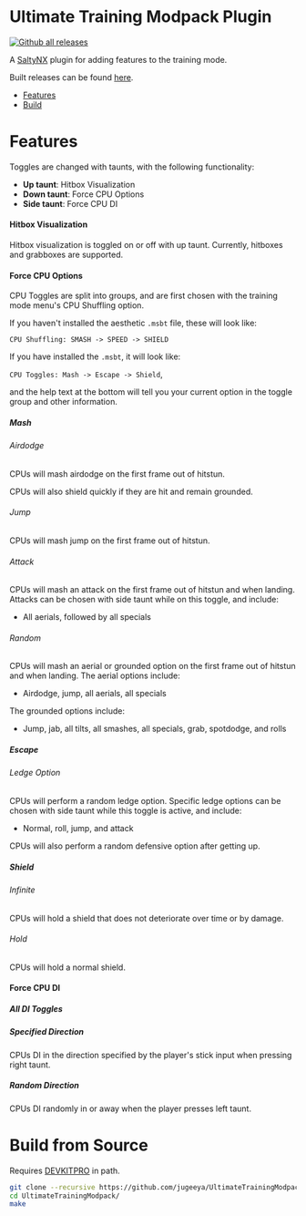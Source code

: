 # Ultimate Training Modpack Plugin

[![Github all releases](https://img.shields.io/github/downloads/jugeeya/UltimateTrainingModpack/total.svg)](https://GitHub.com/jugeeya/UltimateTrainingModpack/releases/)

A [SaltyNX](https://github.com/shinyquagsire23/SaltyNX) plugin for adding features to the training mode. 

Built releases can be found [here](https://github.com/jugeeya/UltimateTrainingModpack/releases/).

- [Features](#features)
- [Build](#build)

<a name="features"/>

# Features
Toggles are changed with taunts, with the following functionality:
- **Up taunt**: Hitbox Visualization
- **Down taunt**: Force CPU Options
- **Side taunt**: Force CPU DI

#### Hitbox Visualization
Hitbox visualization is toggled on or off with up taunt. Currently, hitboxes and grabboxes are supported.

#### Force CPU Options
CPU Toggles are split into groups, and are first chosen with the training mode menu's CPU Shuffling option.

If you haven't installed the aesthetic `.msbt` file, these will look like:

`CPU Shuffling: SMASH -> SPEED -> SHIELD`

If you have installed the `.msbt`, it will look like:

`CPU Toggles: Mash -> Escape -> Shield`,

and the help text at the bottom will tell you your current option in the toggle group and other information.


##### Mash
###### Airdodge
CPUs will mash airdodge on the first frame out of hitstun.

CPUs will also shield quickly if they are hit and remain grounded.

###### Jump
CPUs will mash jump on the first frame out of hitstun.

###### Attack
CPUs will mash an attack on the first frame out of hitstun and when landing. 
Attacks can be chosen with side taunt while on this toggle, and include:
- All aerials, followed by all specials

###### Random
CPUs will mash an aerial or grounded option on the first frame out of hitstun and when landing. 
The aerial options include:
- Airdodge, jump, all aerials, all specials

The grounded options include:
- Jump, jab, all tilts, all smashes, all specials, grab, spotdodge, and rolls

##### Escape

###### Ledge Option
CPUs will perform a random ledge option. 
Specific ledge options can be chosen with side taunt while this toggle is active, and include:
- Normal, roll, jump, and attack

CPUs will also perform a random defensive option after getting up.

##### Shield

###### Infinite
CPUs will hold a shield that does not deteriorate over time or by damage.

###### Hold
CPUs will hold a normal shield.

#### Force CPU DI
##### All DI Toggles

##### Specified Direction
CPUs DI in the direction specified by the player's stick input when pressing right taunt.

##### Random Direction
CPUs DI randomly in or away when the player presses left taunt.

<a name="build"/>

# Build from Source

Requires [DEVKITPRO](https://devkitpro.org/wiki/Getting_Started) in path.

```sh
git clone --recursive https://github.com/jugeeya/UltimateTrainingModpack.git
cd UltimateTrainingModpack/
make
```


